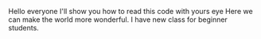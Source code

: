 Hello everyone 
I'll show you how to read this code with yours eye
Here we can make the world more wonderful.
I have new class for beginner students.
